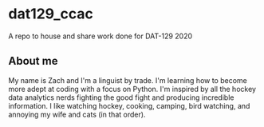 # dat129_ccac
A repo to house and share work done for DAT-129 2020

## About me
My name is Zach and I'm a linguist by trade. I'm learning how to become more adept at coding with a focus on Python. I'm inspired by all the hockey data analytics nerds fighting the good fight and producing incredible information. I like watching hockey, cooking, camping, bird watching, and annoying my wife and cats (in that order).
